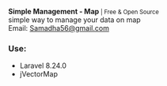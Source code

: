 <b>Simple Management - Map</b><small> | Free & Open Source</small>
<br>
simple way to manage your data on map
<br>
Email: Samadha56@gmail.com
<h3>Use:</h3>
<ul>
<li>Laravel 8.24.0</li>
<li>jVectorMap</li>
</ul>
<br>
